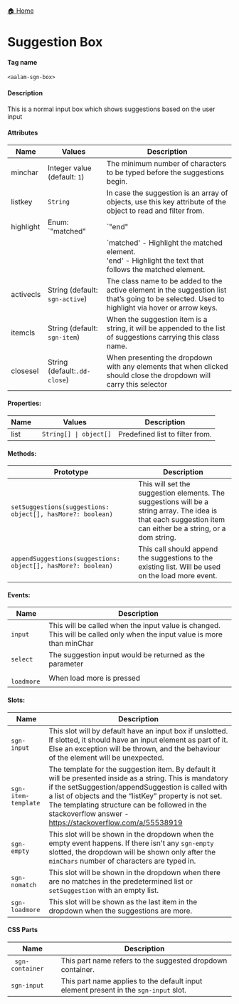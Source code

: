 [🏠 Home](https://github.com/Akilanan/aalam-wc/tree/master/doc)

# Suggestion Box
#### Tag name
`<aalam-sgn-box>`
#### Description
This is a normal input box which shows suggestions based on the user input

#### Attributes
| Name       | Values                            | Description                                                                                                                                      |
|------------|-----------------------------------|--------------------------------------------------------------------------------------------------------------------------------------------------|
| minchar    | Integer value (default: `1`)        | The minimum number of characters to be typed before the suggestions begin.                                                                       |
| listkey    | `String`                            | In case the suggestion is an array of objects, use this key attribute of the object to read and filter from.                                     |
| highlight  | Enum: `"matched" | `"end"      | How to highlight each of the suggestion items. The matched part will be placed in an isolated span tag with a class `.sgn-highlight'.           |
|            |                                   | `matched' - Highlight the matched element.<br>'end' - Highlight the text that follows the matched element.                                       |
| activecls  | String (default: `sgn-active`)    | The class name to be added to the active element in the suggestion list that’s going to be selected. Used to highlight via hover or arrow keys. |
| itemcls    | String (default: `sgn-item`)      | When the suggestion item is a string, it will be appended to the list of suggestions carrying this class name.                                   |
|closesel|String (default:`.dd-close`)|When presenting the dropdown with any elements that when clicked should close the dropdown will carry this selector|

#### Properties:
| Name | Values                  | Description                           |
|------|-------------------------|---------------------------------------|
| list |` String[] \| object[]`    | Predefined list to filter from.       |



#### Methods:                                                                                                                         
   | Prototype                                                      | Description                                                                                                                                           |
|----------------------------------------------------------------|-------------------------------------------------------------------------------------------------------------------------------------------------------|
| `setSuggestions(suggestions: object[], hasMore?: boolean)`    | This will set the suggestion elements. The suggestions will be a string array. The idea is that each suggestion item can either be a string, or a dom string.                |
| `appendSuggestions(suggestions: object[], hasMore?: boolean)`  |This call should append the suggestions to the existing list. Will be used on the load more event.|                                                                   
                                                                                                                                      
#### Events:
| Name     | Description                                                                                      |
|----------|--------------------------------------------------------------------------------------------------|
|` input `   | This will be called when the input value is changed. This will be called only when the input value is more than minChar       |
| `select`   | The suggestion input would be returned as the parameter        |
|` loadmore` | When load more is pressed                                         |

#### Slots:
| Name             | Description                                                                                                                                                                                                                                                                                                                                                                         |
|------------------|-------------------------------------------------------------------------------------------------------------------------------------------------------------------------------------------------------------------------------------------------------------------------------------------------------------------------------------------------------------------------------------|
| `sgn-input`      | This slot will by default have an input box if unslotted. If slotted, it should have an input element as part of it. Else an exception will be thrown, and the behaviour of the element will be unexpected.                                                                                                                                                                        |
| `sgn-item-template` |The template for the suggestion item. By default it will be presented inside as a string. This is mandatory if the setSuggestion/appendSuggestion is called with a list of objects and the “listKey" property is not set. The templating structure can be followed in the stackoverflow answer - https://stackoverflow.com/a/55538919
| `sgn-empty`      | This slot will be shown in the dropdown when the empty event happens. If there isn't any `sgn-empty` slotted, the dropdown will be shown only after the `minChars` number of characters are typed in.                                                                                                                                                                              |
| `sgn-nomatch`    | This slot will be shown in the dropdown when there are no matches in the predetermined list or `setSuggestion` with an empty list.                                                                                                                                                                                                                                                 |
| `sgn-loadmore`   | This slot will be shown as the last item in the dropdown when the suggestions are more.                                                                                                                                                                                                                                                                                             |
#### CSS Parts
| Name           | Description                                                                                         |
|----------------|-----------------------------------------------------------------------------------------------------|
|` sgn-container`| This part name refers to the suggested dropdown container.                                          |
| `sgn-input`    | This part name applies to the default input element present in the `sgn-input` slot.               |

